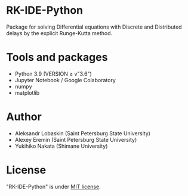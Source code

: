 # RK-IDE-Python
Package for solving Differential equations with Discrete and Distributed delays by the explicit Runge-Kutta method.

# Tools and packages

* Python 3.9 (VERSION ≥ v"3.6")
* Jupyter Notebook / Google Colaboratory
* numpy
* matplotlib

# Author

* Aleksandr Lobaskin (Saint Petersburg State University)
* Alexey Eremin (Saint Petersburg State University)
* Yukihiko Nakata (Shimane University)

# License

"RK-IDE-Python" is under [MIT license](https://en.wikipedia.org/wiki/MIT_License).